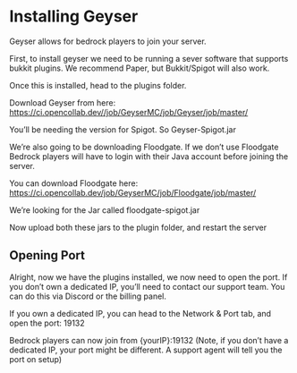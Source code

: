 # Installing Geyser
Geyser allows for bedrock players to join your server.

First, to install geyser we need to be running a sever software that supports bukkit plugins. We recommend Paper, but Bukkit/Spigot will also work.

Once this is installed, head to the plugins folder.

Download Geyser from here: https://ci.opencollab.dev//job/GeyserMC/job/Geyser/job/master/

You’ll be needing the version for Spigot. So Geyser-Spigot.jar

We’re also going to be downloading Floodgate. If we don’t use Floodgate Bedrock players will have to login with their Java account before joining the server.

You can download Floodgate here: https://ci.opencollab.dev/job/GeyserMC/job/Floodgate/job/master/

We’re looking for the Jar called floodgate-spigot.jar

Now upload both these jars to the plugin folder, and restart the server

## Opening Port

Alright, now we have the plugins installed, we now need to open the port. If you don’t own a dedicated IP, you’ll need to contact our support team. You can do this via Discord or the billing panel.

If you own a dedicated IP, you can head to the Network & Port tab, and open the port: 19132

Bedrock players can now join from {yourIP}:19132
(Note, if you don’t have a dedicated IP, your port might be different. A support agent will tell you the port on setup)